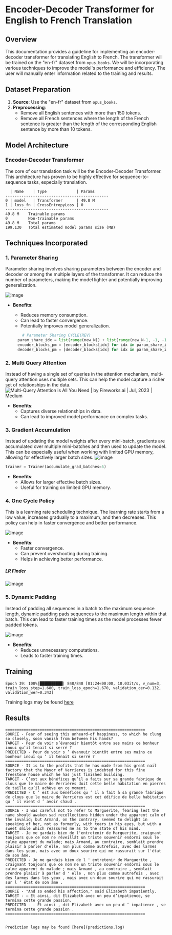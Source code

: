 
# Encoder-Decoder Transformer for English to French Translation

## Overview

This documentation provides a guideline for implementing an encoder-decoder transformer for translating English to French. The transformer will be trained on the "en-fr" dataset from `opus_books`. We will be incorporating various techniques to improve the model's performance and efficiency. The user will manually enter information related to the training and results.

## Dataset Preparation

1. **Source**: Use the "en-fr" dataset from `opus_books`.
2. **Preprocessing**:
   - Remove all English sentences with more than 150 tokens.
   - Remove all French sentences where the length of the French sentence is greater than the length of the corresponding English sentence by more than 10 tokens.

## Model Architecture

### Encoder-Decoder Transformer

The core of our translation task will be the Encoder-Decoder Transformer. This architecture has proven to be highly effective for sequence-to-sequence tasks, especially translation.

```
  | Name    | Type             | Params
---------------------------------------------
0 | model   | Transformer      | 49.8 M
1 | loss_fn | CrossEntropyLoss | 0     
---------------------------------------------
49.8 M    Trainable params
0         Non-trainable params
49.8 M    Total params
199.130   Total estimated model params size (MB)
```

## Techniques Incorporated

### 1. Parameter Sharing

Parameter sharing involves sharing parameters between the encoder and decoder or among the multiple layers of the transformer. It can reduce the number of parameters, making the model lighter and potentially improving generalization.

![image](https://github.com/Delve-ERAV1/S15/assets/11761529/1ecb334d-f17d-4aea-9d8c-5809a0507142)

- **Benefits**:
  - Reduces memory consumption.
  - Can lead to faster convergence.
  - Potentially improves model generalization.
 
  ```python
      # Parameter Sharing CYCLE(REV)
    param_share_idx = list(range(new_N)) + list(range(new_N-1, -1, -1))
    encoder_blocks_pm = [encoder_blocks[idx] for idx in param_share_idx]
    decoder_blocks_pm = [decoder_blocks[idx] for idx in param_share_idx]
  ```

### 2. Multi Query Attention

Instead of having a single set of queries in the attention mechanism, multi-query attention uses multiple sets. This can help the model capture a richer set of relationships in the data.
![Multi-Query Attention is All You Need | by Fireworks.ai | Jul, 2023 | Medium](https://miro.medium.com/v2/resize:fit:1400/0*-ygFb8mX-ctD-z_C)

- **Benefits**:
  - Captures diverse relationships in data.
  - Can lead to improved model performance on complex tasks.

### 3. Gradient Accumulation

Instead of updating the model weights after every mini-batch, gradients are accumulated over multiple mini-batches and then used to update the model. This can be especially useful when working with limited GPU memory, allowing for effectively larger batch sizes.
![image](https://github.com/Delve-ERAV1/S15/assets/11761529/934214d6-ed2f-4d91-8c52-a4da0dadf8a8)

```python
trainer = Trainer(accumulate_grad_batches=5)
```

- **Benefits**:
  - Allows for larger effective batch sizes.
  - Useful for training on limited GPU memory.

### 4. One Cycle Policy

This is a learning rate scheduling technique. The learning rate starts from a low value, increases gradually to a maximum, and then decreases. This policy can help in faster convergence and better performance.

![image](https://github.com/Delve-ERAV1/S15/assets/11761529/72650458-8ca1-45f9-adf5-7d0a18f0997c)

- **Benefits**:
  - Faster convergence.
  - Can prevent overshooting during training.
  - Helps in achieving better performance.

##### LR Finder
![image](https://github.com/Delve-ERAV1/S15/assets/11761529/6dacd615-4477-4ce5-8c2d-d16f96832a6a)


### 5. Dynamic Padding

Instead of padding all sequences in a batch to the maximum sequence length, dynamic padding pads sequences to the maximum length within that batch. This can lead to faster training times as the model processes fewer padded tokens.

![image](https://github.com/Delve-ERAV1/S15/assets/11761529/3e06c1ee-103e-44ff-80a8-2c8073c28bd7)

- **Benefits**:
  - Reduces unnecessary computations.
  - Leads to faster training times.

## Training

```
Epoch 39: 100%|██████████| 848/848 [01:24<00:00, 10.03it/s, v_num=3, train_loss_step=1.680, train_loss_epoch=1.670, validation_cer=0.132, validation_wer=0.343]
```

Training logs may be found [here](training_logs.txt)



## Results

```
=============================================================
SOURCE - Fear of seeing this unheard-of happiness, to which he clung so closely, soon vanish from between his hands?
TARGET - Peur de voir s’évanouir bientôt entre ses mains ce bonheur inouï qu’il tenait si serré ?
PREDICTED - Peur de voir s ’ évanouir bientôt entre ses mains ce bonheur inouï qu ’ il tenait si serré ?
=============================================================
SOURCE - It is to the profits that he has made from his great nail factory that the Mayor of Verrieres is indebted for this fine freestone house which he has just finished building.
TARGET - C’est aux bénéfices qu’il a faits sur sa grande fabrique de clous que le maire de Verrières doit cette belle habitation en pierres de taille qu’il achève en ce moment.
PREDICTED - C ’ est aux bénéfices qu ’ il a fait à sa grande fabrique de clous que le maire de Verrières est cet édifice de belle habitation qu ’ il vient d ’ avoir chaud .
=============================================================
SOURCE - I was careful not to refer to Marguerite, fearing lest the name should awaken sad recollections hidden under the apparent calm of the invalid; but Armand, on the contrary, seemed to delight in speaking of her, not as formerly, with tears in his eyes, but with a sweet smile which reassured me as to the state of his mind.
TARGET - Je me gardais bien de l'entretenir de Marguerite, craignant toujours que ce nom ne réveillât un triste souvenir endormi sous le calme apparent du malade; mais Armand, au contraire, semblait prendre plaisir à parler d'elle, non plus comme autrefois, avec des larmes dans les yeux, mais avec un doux sourire qui me rassurait sur l'état de son âme.
PREDICTED - Je me gardais bien de l ' entretenir de Marguerite , craignant toujours que ce nom ne un triste souvenir endormi sous le calme apparent du malade ; mais Armand , au contraire , semblait prendre plaisir à parler d ' elle , non plus comme autrefois , avec des larmes dans les yeux , mais avec un doux sourire qui me rassurait sur l ' état de son âme .
=============================================================
SOURCE - "And so ended his affection," said Elizabeth impatiently.
TARGET - – Et ainsi, dit Elizabeth avec un peu d’impatience, se termina cette grande passion.
PREDICTED - – Et ainsi , dit Elizabeth avec un peu d ’ impatience , se termina cette grande passion .
=============================================================
```

```

Prediction logs may be found [here](predictions.log)



